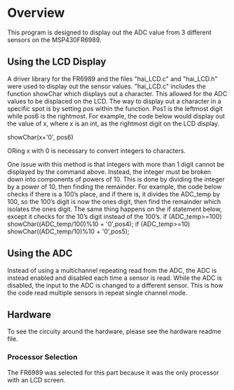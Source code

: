 # Overview
This program is designed to display out the ADC value from 3 different sensors on the MSP430FR6989.
## Using the LCD Display
A driver library for the FR6989 and the files "hai_LCD.c" and "hai_LCD.h" were used to display out the sensor values. "hai_LCD.c" includes the function showChar which displays out a character.
This allowed for the ADC values to be displaced on the LCD. 
The way to display out a character in a specific spot is by setting pos within the function. 
Pos1 is the leftmost digit while pos6 is the rightmost. 
For example, the code below would display out the value of x, where x is an int, as the rightmost digit on the LCD display.

showChar(x+'0', pos6)

ORing x with 0 is necessary to convert integers to characters.

One issue with this method is that integers with more than 1 digit cannot be displayed by the command above. Instead, the integer must be broken down into components of powers of 10. This is done by dividing the integer by a power of 10, then finding the remainder. For example, the code below checks if there is a 100’s place, and if there is, it divides the ADC_temp by 100, so the 100’s digit is now the ones digit, then find the remainder which isolates the ones digit. The same thing happens on the if statement below, except it checks for the 10’s digit instead of the 100’s.
            if (ADC_temp>=100)
                    showChar((ADC_temp/100)%10 + '0',pos4);
            if (ADC_temp>=10)
                    showChar((ADC_temp/10)%10 + '0',pos5); 
## Using the ADC
Instead of using a multichannel repeating read from the ADC, the ADC is instead enabled and disabled each time a sensor is read. 
While the ADC is disabled, the input to the ADC is changed to a different sensor. This is how the code read multiple sensors in repeat single channel mode.
## Hardware
To see the circuity around the hardware, please see the hardware readme file.

### Processor Selection
The FR6989 was selected for this part because it was the only processor with an LCD screen.
